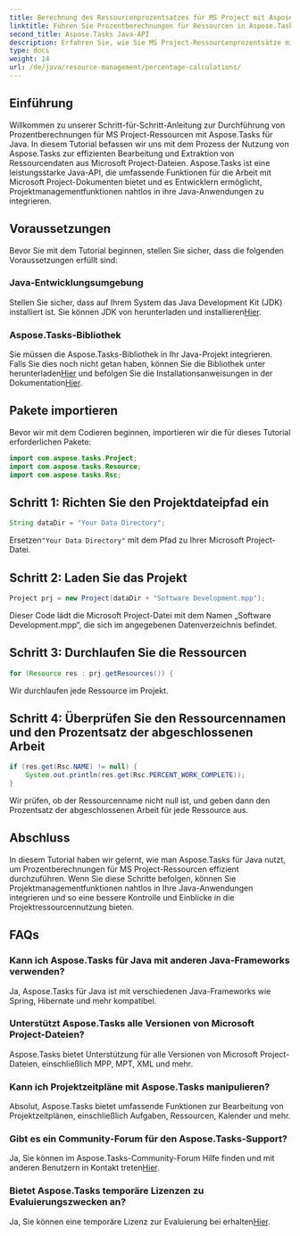 ```yaml
---
title: Berechnung des Ressourcenprozentsatzes für MS Project mit Aspose.Tasks
linktitle: Führen Sie Prozentberechnungen für Ressourcen in Aspose.Tasks durch
second_title: Aspose.Tasks Java-API
description: Erfahren Sie, wie Sie MS Project-Ressourcenprozentsätze mit Aspose.Tasks für Java berechnen. Schritt-für-Schritt-Anleitung mit Codebeispielen im Lieferumfang enthalten.
type: docs
weight: 14
url: /de/java/resource-management/percentage-calculations/
---
```

## Einführung
Willkommen zu unserer Schritt-für-Schritt-Anleitung zur Durchführung von Prozentberechnungen für MS Project-Ressourcen mit Aspose.Tasks für Java. In diesem Tutorial befassen wir uns mit dem Prozess der Nutzung von Aspose.Tasks zur effizienten Bearbeitung und Extraktion von Ressourcendaten aus Microsoft Project-Dateien. Aspose.Tasks ist eine leistungsstarke Java-API, die umfassende Funktionen für die Arbeit mit Microsoft Project-Dokumenten bietet und es Entwicklern ermöglicht, Projektmanagementfunktionen nahtlos in ihre Java-Anwendungen zu integrieren.
## Voraussetzungen
Bevor Sie mit dem Tutorial beginnen, stellen Sie sicher, dass die folgenden Voraussetzungen erfüllt sind:
### Java-Entwicklungsumgebung
 Stellen Sie sicher, dass auf Ihrem System das Java Development Kit (JDK) installiert ist. Sie können JDK von herunterladen und installieren[Hier](https://www.oracle.com/java/technologies/javase-jdk11-downloads.html).
### Aspose.Tasks-Bibliothek
Sie müssen die Aspose.Tasks-Bibliothek in Ihr Java-Projekt integrieren. Falls Sie dies noch nicht getan haben, können Sie die Bibliothek unter herunterladen[Hier](https://releases.aspose.com/tasks/java/) und befolgen Sie die Installationsanweisungen in der Dokumentation[Hier](https://reference.aspose.com/tasks/java/).

## Pakete importieren
Bevor wir mit dem Codieren beginnen, importieren wir die für dieses Tutorial erforderlichen Pakete:
```java
import com.aspose.tasks.Project;
import com.aspose.tasks.Resource;
import com.aspose.tasks.Rsc;
```
## Schritt 1: Richten Sie den Projektdateipfad ein
```java
String dataDir = "Your Data Directory";
```
 Ersetzen`"Your Data Directory"` mit dem Pfad zu Ihrer Microsoft Project-Datei.
## Schritt 2: Laden Sie das Projekt
```java
Project prj = new Project(dataDir + "Software Development.mpp");
```
Dieser Code lädt die Microsoft Project-Datei mit dem Namen „Software Development.mpp“, die sich im angegebenen Datenverzeichnis befindet.
## Schritt 3: Durchlaufen Sie die Ressourcen
```java
for (Resource res : prj.getResources()) {
```
Wir durchlaufen jede Ressource im Projekt.
## Schritt 4: Überprüfen Sie den Ressourcennamen und den Prozentsatz der abgeschlossenen Arbeit
```java
if (res.get(Rsc.NAME) != null) {
    System.out.println(res.get(Rsc.PERCENT_WORK_COMPLETE));
}
```
Wir prüfen, ob der Ressourcenname nicht null ist, und geben dann den Prozentsatz der abgeschlossenen Arbeit für jede Ressource aus.

## Abschluss
In diesem Tutorial haben wir gelernt, wie man Aspose.Tasks für Java nutzt, um Prozentberechnungen für MS Project-Ressourcen effizient durchzuführen. Wenn Sie diese Schritte befolgen, können Sie Projektmanagementfunktionen nahtlos in Ihre Java-Anwendungen integrieren und so eine bessere Kontrolle und Einblicke in die Projektressourcennutzung bieten.
## FAQs
### Kann ich Aspose.Tasks für Java mit anderen Java-Frameworks verwenden?
Ja, Aspose.Tasks für Java ist mit verschiedenen Java-Frameworks wie Spring, Hibernate und mehr kompatibel.
### Unterstützt Aspose.Tasks alle Versionen von Microsoft Project-Dateien?
Aspose.Tasks bietet Unterstützung für alle Versionen von Microsoft Project-Dateien, einschließlich MPP, MPT, XML und mehr.
### Kann ich Projektzeitpläne mit Aspose.Tasks manipulieren?
Absolut, Aspose.Tasks bietet umfassende Funktionen zur Bearbeitung von Projektzeitplänen, einschließlich Aufgaben, Ressourcen, Kalender und mehr.
### Gibt es ein Community-Forum für den Aspose.Tasks-Support?
 Ja, Sie können im Aspose.Tasks-Community-Forum Hilfe finden und mit anderen Benutzern in Kontakt treten[Hier](https://forum.aspose.com/c/tasks/15).
### Bietet Aspose.Tasks temporäre Lizenzen zu Evaluierungszwecken an?
 Ja, Sie können eine temporäre Lizenz zur Evaluierung bei erhalten[Hier](https://purchase.aspose.com/temporary-license/).